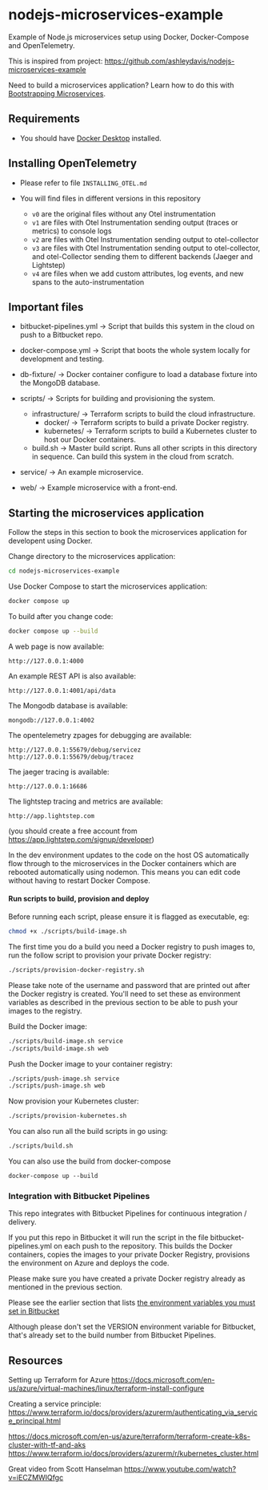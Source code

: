 # nodejs-microservices-example

Example of Node.js microservices setup using Docker, Docker-Compose and OpenTelemetry.

This is inspired from project: https://github.com/ashleydavis/nodejs-microservices-example

Need to build a microservices application? Learn how to do this with [Bootstrapping Microservices](http://bit.ly/2o0aDsP).


## Requirements

- You should have [Docker Desktop](https://www.docker.com/products/docker-desktop) installed.


## Installing OpenTelemetry

- Please refer to file `INSTALLING_OTEL.md`

- You will find files in different versions in this repository
  - `v0` are the original files without any Otel instrumentation
  - `v1` are files with Otel Instrumentation sending output (traces or metrics) to console logs
  - `v2` are files with Otel Instrumentation sending output to otel-collector
  - `v3` are files with Otel Instrumentation sending output to otel-collector, and otel-Collector sending them to different backends (Jaeger and Lightstep)
  - `v4` are files when we add custom attributes, log events, and new spans to the auto-instrumentation


## Important files

- bitbucket-pipelines.yml -> Script that builds this system in the cloud on push to a Bitbucket repo.

- docker-compose.yml -> Script that boots the whole system locally for development and testing.
- db-fixture/           -> Docker container configure to load a database fixture into the MongoDB database.
- scripts/              -> Scripts for building and provisioning the system.
    - infrastructure/   -> Terraform scripts to build the cloud infrastructure.
        - docker/       -> Terraform scripts to build a private Docker registry.
        - kubernetes/   -> Terraform scripts to build a Kubernetes cluster to host our Docker containers.
    - build.sh          -> Master build script. Runs all other scripts in this directory in sequence. Can build this system in the cloud from scratch.
- service/              -> An example microservice.
- web/                  -> Example microservice with a front-end.


## Starting the microservices application

Follow the steps in this section to book the microservices application for developent using Docker.

Change directory to the microservices application:

```bash
cd nodejs-microservices-example
```

Use Docker Compose to start the microservices application:

```bash
docker compose up
```

To build after you change code:

```bash
docker compose up --build
```

A web page is now available:

    http://127.0.0.1:4000

An example REST API is also available:

    http://127.0.0.1:4001/api/data

The Mongodb database is available:

    mongodb://127.0.0.1:4002

The opentelemetry zpages for debugging are available:

    http://127.0.0.1:55679/debug/servicez
    http://127.0.0.1:55679/debug/tracez

The jaeger tracing is available:

    http://127.0.0.1:16686

The lightstep tracing and metrics are available:

    http://app.lightstep.com

(you should create a free account from https://app.lightstep.com/signup/developer)



In the dev environment updates to the code on the host OS automatically flow through to the microservices in the Docker containers which are rebooted automatically using nodemon. This means you can edit code without having to restart Docker Compose.

#### Run scripts to build, provision and deploy

Before running each script, please ensure it is flagged as executable, eg:

```bash
chmod +x ./scripts/build-image.sh
```

The first time you do a build you need a Docker registry to push images to, run the follow script to provision your private Docker registry:

```bash
./scripts/provision-docker-registry.sh
```

Please take note of the username and password that are printed out after the Docker registry is created. You'll need to set these as environment variables as described in the previous section to be able to push your images to the registry.

Build the Docker image:

```bash
./scripts/build-image.sh service
./scripts/build-image.sh web
```

Push the Docker image to your container registry:

```bash
./scripts/push-image.sh service
./scripts/push-image.sh web
```

Now provision your Kubernetes cluster:

```bash
./scripts/provision-kubernetes.sh
```

You can also run all the build scripts in go using:

```bash
./scripts/build.sh
```

You can also use the build from docker-compose
```
docker-compose up --build
```


### Integration with Bitbucket Pipelines

This repo integrates with Bitbucket Pipelines for continuous integration / delivery.

If you put this repo in Bitbucket it will run the script in the file bitbucket-pipelines.yml on each push to the repository. This builds the Docker containers, copies the images to your private Docker Registry, provisions the environment on Azure and deploys the code.

Please make sure you have created a private Docker registry already as mentioned in the previous section.

Please see the earlier section that lists [the environment variables you must set in Bitbucket](https://confluence.atlassian.com/bitbucket/variables-in-pipelines-794502608.html)

Although please don't set the VERSION environment variable for Bitbucket, that's already set to the build number from Bitbucket Pipelines.

## Resources

Setting up Terraform for Azure
https://docs.microsoft.com/en-us/azure/virtual-machines/linux/terraform-install-configure

Creating a service principle:
https://www.terraform.io/docs/providers/azurerm/authenticating_via_service_principal.html

https://docs.microsoft.com/en-us/azure/terraform/terraform-create-k8s-cluster-with-tf-and-aks
https://www.terraform.io/docs/providers/azurerm/r/kubernetes_cluster.html

Great video from Scott Hanselman
https://www.youtube.com/watch?v=iECZMWIQfgc
